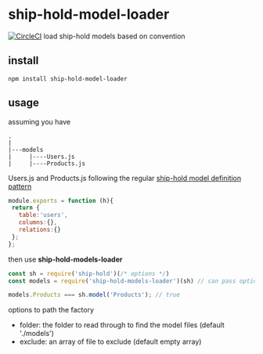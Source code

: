 # ship-hold-model-loader

[![CircleCI](https://circleci.com/gh/zorro-del-caribe/ship-hold-model-loader.svg?style=svg)](https://circleci.com/gh/zorro-del-caribe/ship-hold-model-loader)
load ship-hold models based on convention

## install

``npm install ship-hold-model-loader``

## usage

assuming you have

```
.
|
|---models
|     |----Users.js
|     |----Products.js

```

Users.js and Products.js following the regular [ship-hold model definition pattern](https://github.com/zorro-del-caribe/ship-hold#models)

```javascript
module.exports = function (h){
 return {
   table:'users',
   columns:{},
   relations:{}
 };
};
```

then use **ship-hold-models-loader**
 
 ```javascript
 const sh = require('ship-hold')(/* options */)
 const models = require('ship-hold-models-loader')(sh) // can pass options here
 
 models.Products === sh.model('Products'); // true
 
 ```
 
 options to path the factory
 
 * folder: the folder to read through to find the model files (default './models')
 * exclude: an array of file to exclude (default empty array)

